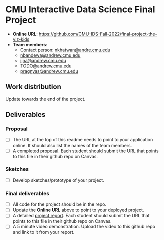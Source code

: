 # CMU Interactive Data Science Final Project

* **Online URL**: https://github.com/CMU-IDS-Fall-2022/final-project-the-viz-kids
* **Team members**:
  * Contact person: nkhatwan@andre.cmu.edu
  * nbandewa@andrew.cmu.edu
  * jjna@andrew.cmu.edu
  * TODO@andrew.cmu.edu
  * pragnyas@andrew.cmu.edu

## Work distribution

Update towards the end of the project.

## Deliverables

### Proposal

- [ ] The URL at the top of this readme needs to point to your application online. It should also list the names of the team members.
- [ ] A completed [proposal](Proposal.md). Each student should submit the URL that points to this file in their github repo on Canvas.

### Sketches

- [ ] Develop sketches/prototype of your project.

### Final deliverables

- [ ] All code for the project should be in the repo.
- [ ] Update the **Online URL** above to point to your deployed project.
- [ ] A detailed [project report](Report.md).  Each student should submit the URL that points to this file in their github repo on Canvas.
- [ ] A 5 minute video demonstration.  Upload the video to this github repo and link to it from your report.
